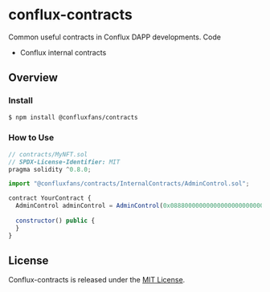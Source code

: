 # conflux-contracts
Common useful contracts in Conflux DAPP developments. Code

* Conflux internal contracts


## Overview

### Install
```sh
$ npm install @confluxfans/contracts
```

### How to Use
```js
// contracts/MyNFT.sol
// SPDX-License-Identifier: MIT
pragma solidity ^0.8.0;

import "@confluxfans/contracts/InternalContracts/AdminControl.sol";

contract YourContract {
  AdminControl adminControl = AdminControl(0x0888000000000000000000000000000000000000);
  
  constructor() public {
  }
}
```


## License

Conflux-contracts is released under the [MIT License](LICENSE).
